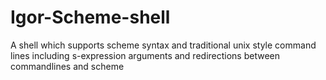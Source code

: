 Igor-Scheme-shell
=================

A shell which supports scheme syntax and traditional unix style command lines including  s-expression arguments and redirections between commandlines and scheme
